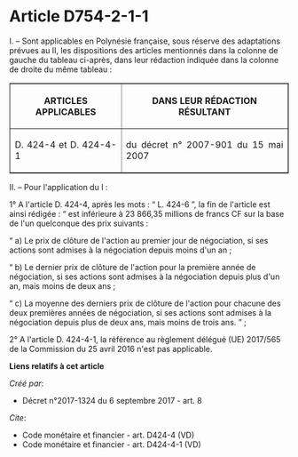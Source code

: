 # Article D754-2-1-1

I. – Sont applicables en Polynésie française, sous réserve des adaptations prévues au II, les dispositions des articles
mentionnés dans la colonne de gauche du tableau ci-après, dans leur rédaction indiquée dans la colonne de droite du même
tableau : 

<table border="1">
  <tbody>
    <tr>
      <th>

ARTICLES APPLICABLES </th>
      <th>

DANS LEUR RÉDACTION RÉSULTANT </th>
    </tr>
    <tr>
      <td align="justify">

D. 424-4 et D. 424-4-1
</td>
      <td align="justify">

du décret n° 2007-901 du 15 mai 2007 </td>
    </tr>
  </tbody>
</table>

II. – Pour l'application du I : 

1° A l'article D. 424-4, après les mots : “ L. 424-6 ”, la fin de l'article est ainsi rédigée : “ est inférieure à 23 866,35
millions de francs CF sur la base de l'un quelconque des prix suivants : 

“ a) Le prix de clôture de l'action au premier jour de négociation, si ses actions sont admises à la négociation depuis moins
d'un an ; 

“ b) Le dernier prix de clôture de l'action pour la première année de négociation, si ses actions sont admises à la
négociation depuis plus d'un an, mais moins de deux ans ; 

“ c) La moyenne des derniers prix de clôture de l'action pour chacune des deux premières années de négociation, si ses
actions sont admises à la négociation depuis plus de deux ans, mais moins de trois ans. ” ; 

2° A l'article D. 424-4-1, la référence au règlement délégué (UE) 2017/565 de la Commission du 25 avril 2016 n'est pas
applicable.

**Liens relatifs à cet article**

_Créé par_:

  - Décret n°2017-1324 du 6 septembre 2017 - art. 8

_Cite_:

  - Code monétaire et financier - art. D424-4 (VD)
  - Code monétaire et financier - art. D424-4-1 (VD)
